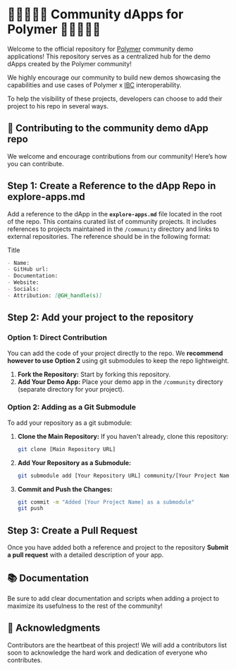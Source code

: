 # 🦸🏼🦸🏾‍♂️ Community dApps for Polymer 🦸🏾‍♀️🦸🏻

Welcome to the official repository for [Polymer](https://polymerlabs.org) community demo applications! This repository serves as a centralized hub for the demo dApps created by the Polymer community!

We highly encourage our community to build new demos showcasing the capabilities and use cases of Polymer x [IBC](https://ibcprotocol.dev) interoperability.

To help the visibility of these projects, developers can choose to add their project to his repo in several ways.

## 🤝 Contributing to the community demo dApp repo

We welcome and encourage contributions from our community! Here’s how you can contribute.

## Step 1: Create a Reference to the dApp Repo in explore-apps.md

Add a reference to the dApp in the **`explore-apps.md`** file located in the root of the repo. This contains curated list of community projects. It includes references to projects maintained in the `/community` directory and links to external repositories. The reference should be in the following format:

Title

```markdown
- Name:
- GitHub url: 
- Documentation:
- Website:
- Socials: 
- Attribution: [@GH_handle(s)]
```

## Step 2: Add your project to the repository

### Option 1: Direct Contribution

You can add the code of your project directly to the repo. We **recommend however to use Option 2** using git submodules to keep the repo lightweight.

1. **Fork the Repository:** Start by forking this repository.
2. **Add Your Demo App:** Place your demo app in the `/community` directory (separate directory for your project).

### Option 2: Adding as a Git Submodule

To add your repository as a git submodule:

1. **Clone the Main Repository:** If you haven't already, clone this repository:

   ```bash
   git clone [Main Repository URL]
   ```

2. **Add Your Repository as a Submodule:**

   ```bash
   git submodule add [Your Repository URL] community/[Your Project Name]
   ```

3. **Commit and Push the Changes:**

   ```bash
   git commit -m "Added [Your Project Name] as a submodule"
   git push
   ```

## Step 3: Create a Pull Request 

Once you have added both a reference and project to the repository **Submit a pull request** with a detailed description of your app.

## 📚 Documentation

Be sure to add clear documentation and scripts when adding a project to maximize its usefulness to the rest of the community!

## 🏅 Acknowledgments

Contributors are the heartbeat of this project! We will add a contributors list soon to acknowledge the hard work and dedication of everyone who contributes.
